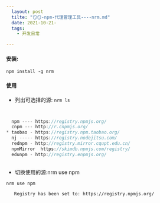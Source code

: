 ```yaml
---
  layout: post
  tilte: "🪞🪞-npm-代理管理工具----nrm.md"
  date: 2021-10-21-
  tags: 
    - 开发日常

---
```


#### 安装:
`npm install -g nrm`
#### 使用
 - 列出可选择的源:
`nrm ls`

```js


  npm ---- https://registry.npmjs.org/
  cnpm --- http://r.cnpmjs.org/
* taobao - https://registry.npm.taobao.org/
  nj ----- https://registry.nodejitsu.com/
  rednpm - http://registry.mirror.cqupt.edu.cn/
  npmMirror  https://skimdb.npmjs.com/registry/
  edunpm - http://registry.enpmjs.org/
  
```
- 切换使用的源:nrm use npm

`nrm use npm`
 
```            
   Registry has been set to: https://registry.npmjs.org/
```

